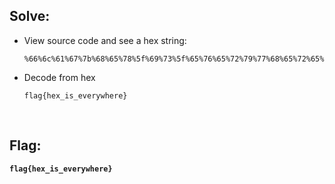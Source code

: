 ## Solve:
- View source code and see a hex string: 
  ```
  %66%6c%61%67%7b%68%65%78%5f%69%73%5f%65%76%65%72%79%77%68%65%72%65%7d
  ```
- Decode from hex
  ```
  flag{hex_is_everywhere}
  ```
  
<br>

## Flag:
**`flag{hex_is_everywhere}`**
